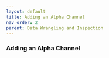 ```yaml
---
layout: default
title: Adding an Alpha Channel
nav_order: 2
parent: Data Wrangling and Inspection
---
```


### Adding an Alpha Channel
